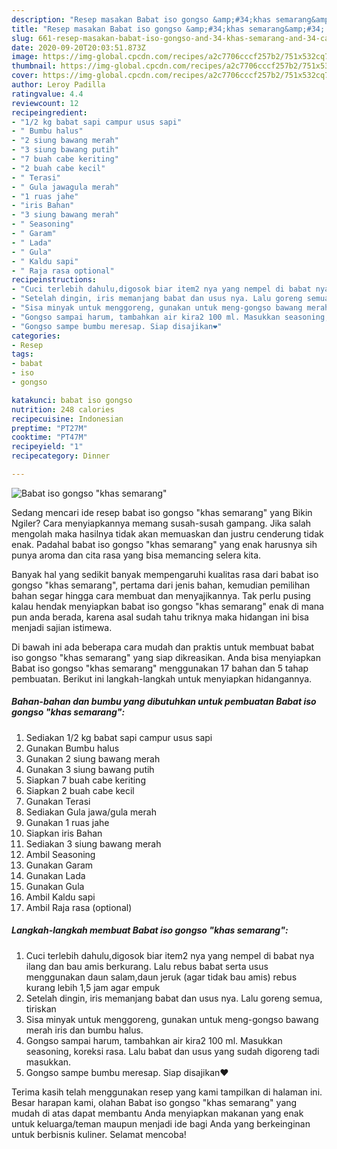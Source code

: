 ```yaml
---
description: "Resep masakan Babat iso gongso &amp;#34;khas semarang&amp;#34; | Cara Masak Babat iso gongso &amp;#34;khas semarang&amp;#34; Yang Bisa Manjain Lidah"
title: "Resep masakan Babat iso gongso &amp;#34;khas semarang&amp;#34; | Cara Masak Babat iso gongso &amp;#34;khas semarang&amp;#34; Yang Bisa Manjain Lidah"
slug: 661-resep-masakan-babat-iso-gongso-and-34-khas-semarang-and-34-cara-masak-babat-iso-gongso-and-34-khas-semarang-and-34-yang-bisa-manjain-lidah
date: 2020-09-20T20:03:51.873Z
image: https://img-global.cpcdn.com/recipes/a2c7706cccf257b2/751x532cq70/babat-iso-gongso-khas-semarang-foto-resep-utama.jpg
thumbnail: https://img-global.cpcdn.com/recipes/a2c7706cccf257b2/751x532cq70/babat-iso-gongso-khas-semarang-foto-resep-utama.jpg
cover: https://img-global.cpcdn.com/recipes/a2c7706cccf257b2/751x532cq70/babat-iso-gongso-khas-semarang-foto-resep-utama.jpg
author: Leroy Padilla
ratingvalue: 4.4
reviewcount: 12
recipeingredient:
- "1/2 kg babat sapi campur usus sapi"
- " Bumbu halus"
- "2 siung bawang merah"
- "3 siung bawang putih"
- "7 buah cabe keriting"
- "2 buah cabe kecil"
- " Terasi"
- " Gula jawagula merah"
- "1 ruas jahe"
- "iris Bahan"
- "3 siung bawang merah"
- " Seasoning"
- " Garam"
- " Lada"
- " Gula"
- " Kaldu sapi"
- " Raja rasa optional"
recipeinstructions:
- "Cuci terlebih dahulu,digosok biar item2 nya yang nempel di babat nya ilang dan bau amis berkurang. Lalu rebus babat serta usus menggunakan daun salam,daun jeruk (agar tidak bau amis) rebus kurang lebih 1,5 jam agar empuk"
- "Setelah dingin, iris memanjang babat dan usus nya. Lalu goreng semua, tiriskan"
- "Sisa minyak untuk menggoreng, gunakan untuk meng-gongso bawang merah iris dan bumbu halus."
- "Gongso sampai harum, tambahkan air kira2 100 ml. Masukkan seasoning, koreksi rasa. Lalu babat dan usus yang sudah digoreng tadi masukkan."
- "Gongso sampe bumbu meresap. Siap disajikan❤"
categories:
- Resep
tags:
- babat
- iso
- gongso

katakunci: babat iso gongso 
nutrition: 248 calories
recipecuisine: Indonesian
preptime: "PT27M"
cooktime: "PT47M"
recipeyield: "1"
recipecategory: Dinner

---
```



![Babat iso gongso &#34;khas semarang&#34;](https://img-global.cpcdn.com/recipes/a2c7706cccf257b2/751x532cq70/babat-iso-gongso-khas-semarang-foto-resep-utama.jpg)

Sedang mencari ide resep babat iso gongso &#34;khas semarang&#34; yang Bikin Ngiler? Cara menyiapkannya memang susah-susah gampang. Jika salah mengolah maka hasilnya tidak akan memuaskan dan justru cenderung tidak enak. Padahal babat iso gongso &#34;khas semarang&#34; yang enak harusnya sih punya aroma dan cita rasa yang bisa memancing selera kita.



Banyak hal yang sedikit banyak mempengaruhi kualitas rasa dari babat iso gongso &#34;khas semarang&#34;, pertama dari jenis bahan, kemudian pemilihan bahan segar hingga cara membuat dan menyajikannya. Tak perlu pusing kalau hendak menyiapkan babat iso gongso &#34;khas semarang&#34; enak di mana pun anda berada, karena asal sudah tahu triknya maka hidangan ini bisa menjadi sajian istimewa.


Di bawah ini ada beberapa cara mudah dan praktis untuk membuat babat iso gongso &#34;khas semarang&#34; yang siap dikreasikan. Anda bisa menyiapkan Babat iso gongso &#34;khas semarang&#34; menggunakan 17 bahan dan 5 tahap pembuatan. Berikut ini langkah-langkah untuk menyiapkan hidangannya.

<!--inarticleads1-->

##### Bahan-bahan dan bumbu yang dibutuhkan untuk pembuatan Babat iso gongso &#34;khas semarang&#34;:

1. Sediakan 1/2 kg babat sapi campur usus sapi
1. Gunakan  Bumbu halus
1. Gunakan 2 siung bawang merah
1. Gunakan 3 siung bawang putih
1. Siapkan 7 buah cabe keriting
1. Siapkan 2 buah cabe kecil
1. Gunakan  Terasi
1. Sediakan  Gula jawa/gula merah
1. Gunakan 1 ruas jahe
1. Siapkan iris Bahan
1. Sediakan 3 siung bawang merah
1. Ambil  Seasoning
1. Gunakan  Garam
1. Gunakan  Lada
1. Gunakan  Gula
1. Ambil  Kaldu sapi
1. Ambil  Raja rasa (optional)




<!--inarticleads2-->

##### Langkah-langkah membuat Babat iso gongso &#34;khas semarang&#34;:

1. Cuci terlebih dahulu,digosok biar item2 nya yang nempel di babat nya ilang dan bau amis berkurang. Lalu rebus babat serta usus menggunakan daun salam,daun jeruk (agar tidak bau amis) rebus kurang lebih 1,5 jam agar empuk
1. Setelah dingin, iris memanjang babat dan usus nya. Lalu goreng semua, tiriskan
1. Sisa minyak untuk menggoreng, gunakan untuk meng-gongso bawang merah iris dan bumbu halus.
1. Gongso sampai harum, tambahkan air kira2 100 ml. Masukkan seasoning, koreksi rasa. Lalu babat dan usus yang sudah digoreng tadi masukkan.
1. Gongso sampe bumbu meresap. Siap disajikan❤




Terima kasih telah menggunakan resep yang kami tampilkan di halaman ini. Besar harapan kami, olahan Babat iso gongso &#34;khas semarang&#34; yang mudah di atas dapat membantu Anda menyiapkan makanan yang enak untuk keluarga/teman maupun menjadi ide bagi Anda yang berkeinginan untuk berbisnis kuliner. Selamat mencoba!
